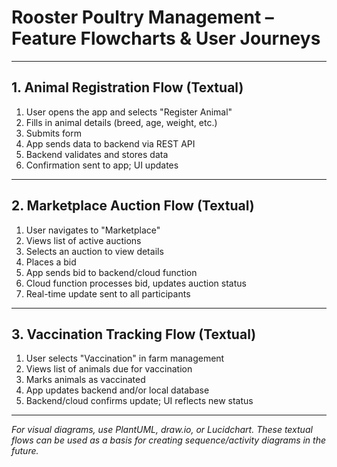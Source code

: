 # Rooster Poultry Management – Feature Flowcharts & User Journeys

---

## 1. Animal Registration Flow (Textual)

1. User opens the app and selects "Register Animal"
2. Fills in animal details (breed, age, weight, etc.)
3. Submits form
4. App sends data to backend via REST API
5. Backend validates and stores data
6. Confirmation sent to app; UI updates

---

## 2. Marketplace Auction Flow (Textual)

1. User navigates to "Marketplace"
2. Views list of active auctions
3. Selects an auction to view details
4. Places a bid
5. App sends bid to backend/cloud function
6. Cloud function processes bid, updates auction status
7. Real-time update sent to all participants

---

## 3. Vaccination Tracking Flow (Textual)

1. User selects "Vaccination" in farm management
2. Views list of animals due for vaccination
3. Marks animals as vaccinated
4. App updates backend and/or local database
5. Backend/cloud confirms update; UI reflects new status

---

*For visual diagrams, use PlantUML, draw.io, or Lucidchart. These textual flows can be used as a basis for creating sequence/activity diagrams in the future.*
